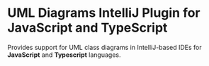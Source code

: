 # UML Diagrams IntelliJ Plugin for JavaScript and TypeScript

Provides support for UML class diagrams in IntelliJ-based IDEs for **JavaScript** and **Typescript** languages.

